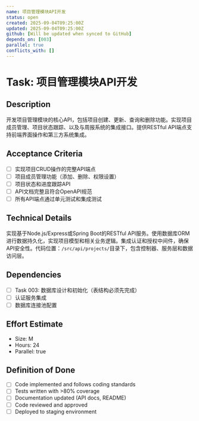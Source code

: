```yaml
---
name: 项目管理模块API开发
status: open
created: 2025-09-04T09:25:00Z
updated: 2025-09-04T09:25:00Z
github: [Will be updated when synced to GitHub]
depends_on: [003]
parallel: true
conflicts_with: []
---
```


# Task: 项目管理模块API开发

## Description
开发项目管理模块的核心API，包括项目创建、更新、查询和删除功能。实现项目成员管理、项目状态跟踪、以及与周报系统的集成接口。提供RESTful API端点支持前端界面操作和第三方系统集成。

## Acceptance Criteria
- [ ] 实现项目CRUD操作的完整API端点
- [ ] 项目成员管理功能（添加、删除、权限设置）
- [ ] 项目状态和进度跟踪API
- [ ] API文档完整且符合OpenAPI规范
- [ ] 所有API端点通过单元测试和集成测试

## Technical Details
实现基于Node.js/Express或Spring Boot的RESTful API服务。使用数据库ORM进行数据持久化，实现项目模型和相关业务逻辑。集成认证和授权中间件，确保API安全性。代码位置：`/src/api/projects/`目录下，包含控制器、服务层和数据访问层。

## Dependencies
- [ ] Task 003: 数据库设计和初始化（表结构必须先完成）
- [ ] 认证服务集成
- [ ] 数据库连接池配置

## Effort Estimate  
- Size: M
- Hours: 24
- Parallel: true

## Definition of Done
- [ ] Code implemented and follows coding standards
- [ ] Tests written with >80% coverage
- [ ] Documentation updated (API docs, README)
- [ ] Code reviewed and approved
- [ ] Deployed to staging environment
